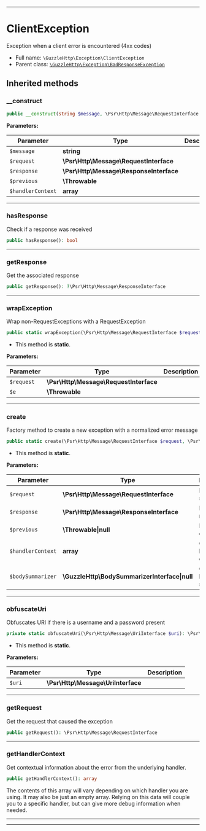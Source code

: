 ***

# ClientException

Exception when a client error is encountered (4xx codes)

* Full name: `\GuzzleHttp\Exception\ClientException`
* Parent class: [`\GuzzleHttp\Exception\BadResponseException`](./BadResponseException.md)

## Inherited methods

### __construct

```php
public __construct(string $message, \Psr\Http\Message\RequestInterface $request, \Psr\Http\Message\ResponseInterface $response = null, \Throwable $previous = null, array $handlerContext = []): mixed
```

**Parameters:**

| Parameter | Type | Description |
|-----------|------|-------------|
| `$message` | **string** |  |
| `$request` | **\Psr\Http\Message\RequestInterface** |  |
| `$response` | **\Psr\Http\Message\ResponseInterface** |  |
| `$previous` | **\Throwable** |  |
| `$handlerContext` | **array** |  |

***

### hasResponse

Check if a response was received

```php
public hasResponse(): bool
```

***

### getResponse

Get the associated response

```php
public getResponse(): ?\Psr\Http\Message\ResponseInterface
```

***

### wrapException

Wrap non-RequestExceptions with a RequestException

```php
public static wrapException(\Psr\Http\Message\RequestInterface $request, \Throwable $e): \GuzzleHttp\Exception\RequestException
```

* This method is **static**.

**Parameters:**

| Parameter | Type | Description |
|-----------|------|-------------|
| `$request` | **\Psr\Http\Message\RequestInterface** |  |
| `$e` | **\Throwable** |  |

***

### create

Factory method to create a new exception with a normalized error message

```php
public static create(\Psr\Http\Message\RequestInterface $request, \Psr\Http\Message\ResponseInterface $response = null, \Throwable|null $previous = null, array $handlerContext = [], \GuzzleHttp\BodySummarizerInterface|null $bodySummarizer = null): self
```

* This method is **static**.

**Parameters:**

| Parameter | Type | Description |
|-----------|------|-------------|
| `$request` | **\Psr\Http\Message\RequestInterface** | Request sent |
| `$response` | **\Psr\Http\Message\ResponseInterface** | Response received |
| `$previous` | **\Throwable&#124;null** | Previous exception |
| `$handlerContext` | **array** | Optional handler context |
| `$bodySummarizer` | **\GuzzleHttp\BodySummarizerInterface&#124;null** | Optional body summarizer |

***

### obfuscateUri

Obfuscates URI if there is a username and a password present

```php
private static obfuscateUri(\Psr\Http\Message\UriInterface $uri): \Psr\Http\Message\UriInterface
```

* This method is **static**.

**Parameters:**

| Parameter | Type | Description |
|-----------|------|-------------|
| `$uri` | **\Psr\Http\Message\UriInterface** |  |

***

### getRequest

Get the request that caused the exception

```php
public getRequest(): \Psr\Http\Message\RequestInterface
```

***

### getHandlerContext

Get contextual information about the error from the underlying handler.

```php
public getHandlerContext(): array
```

The contents of this array will vary depending on which handler you are
using. It may also be just an empty array. Relying on this data will
couple you to a specific handler, but can give more debug information
when needed.









***


***

